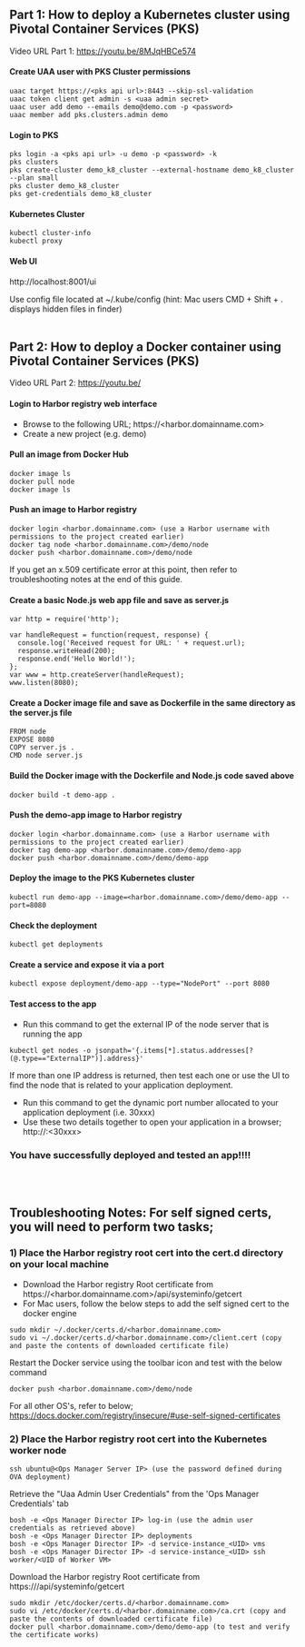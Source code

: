 ## Part 1: How to deploy a Kubernetes cluster using Pivotal Container Services (PKS)

Video URL Part 1: https://youtu.be/8MJqHBCe574

#### Create UAA user with PKS Cluster permissions
```
uaac target https://<pks api url>:8443 --skip-ssl-validation
uaac token client get admin -s <uaa admin secret>
uaac user add demo --emails demo@demo.com -p <password>
uaac member add pks.clusters.admin demo
```

#### Login to PKS
```
pks login -a <pks api url> -u demo -p <password> -k
pks clusters
pks create-cluster demo_k8_cluster --external-hostname demo_k8_cluster --plan small
pks cluster demo_k8_cluster
pks get-credentials demo_k8_cluster
```

#### Kubernetes Cluster
```
kubectl cluster-info
kubectl proxy
```

#### Web UI

http://localhost:8001/ui

Use config file located at ~/.kube/config (hint: Mac users CMD + Shift + . displays hidden files in finder)
<br><br>

## Part 2: How to deploy a Docker container using Pivotal Container Services (PKS)

Video URL Part 2: https://youtu.be/

#### Login to Harbor registry web interface

- Browse to the following URL; https://<harbor.domainname.com>
- Create a new project (e.g. demo)

#### Pull an image from Docker Hub
```
docker image ls
docker pull node
docker image ls
```

#### Push an image to Harbor registry

```
docker login <harbor.domainname.com> (use a Harbor username with permissions to the project created earlier)
docker tag node <harbor.domainname.com>/demo/node
docker push <harbor.domainname.com>/demo/node
```
If you get an x.509 certificate error at this point, then refer to troubleshooting notes at the end of this guide.

#### Create a basic Node.js web app file and save as server.js
```
var http = require('http');

var handleRequest = function(request, response) {
  console.log('Received request for URL: ' + request.url);
  response.writeHead(200);
  response.end('Hello World!');
};
var www = http.createServer(handleRequest);
www.listen(8080);
```

#### Create a Docker image file and save as Dockerfile in the same directory as the server.js file
```
FROM node
EXPOSE 8080
COPY server.js .
CMD node server.js
```

#### Build the Docker image with the Dockerfile and Node.js code saved above
```
docker build -t demo-app .
```

#### Push the demo-app image to Harbor registry
```
docker login <harbor.domainname.com> (use a Harbor username with permissions to the project created earlier)
docker tag demo-app <harbor.domainname.com>/demo/demo-app
docker push <harbor.domainname.com>/demo/demo-app
```

#### Deploy the image to the PKS Kubernetes cluster
```
kubectl run demo-app --image=<harbor.domainname.com>/demo/demo-app --port=8080
```

#### Check the deployment
```
kubectl get deployments
```

#### Create a service and expose it via a port
```
kubectl expose deployment/demo-app --type="NodePort" --port 8080
```

#### Test access to the app
- Run this command to get the external IP of the node server that is running the app
```
kubectl get nodes -o jsonpath='{.items[*].status.addresses[?(@.type=="ExternalIP")].address}'
```
If more than one IP address is returned, then test each one or use the UI to find the node that is related to your application deployment.
- Run this command to get the dynamic port number allocated to your application deployment (i.e. 30xxx)
- Use these two details together to open your application in a browser;
http://<Node IP>:<30xxx>

### You have successfully deployed and tested an app!!!!

<br><br>

## Troubleshooting Notes: For self signed certs, you will need to perform two tasks;

### 1) Place the Harbor registry root cert into the cert.d directory on your local machine
- Download the Harbor registry Root certificate from https://<harbor.domainname.com>/api/systeminfo/getcert
- For Mac users, follow the below steps to add the self signed cert to the docker engine
```
sudo mkdir ~/.docker/certs.d/<harbor.domainname.com>
sudo vi ~/.docker/certs.d/<harbor.domainname.com>/client.cert (copy and paste the contents of downloaded certificate file)
```
Restart the Docker service using the toolbar icon and test with the below command
```
docker push <harbor.domainname.com>/demo/node
```

For all other OS's, refer to below;
https://docs.docker.com/registry/insecure/#use-self-signed-certificates

### 2) Place the Harbor registry root cert into the Kubernetes worker node
```
ssh ubuntu@<Ops Manager Server IP> (use the password defined during OVA deployment)
```
Retrieve the "Uaa Admin User Credentials" from the 'Ops Manager Credentials' tab
```
bosh -e <Ops Manager Director IP> log-in (use the admin user credentials as retrieved above)
bosh -e <Ops Manager Director IP> deployments
bosh -e <Ops Manager Director IP> -d service-instance_<UID> vms
bosh -e <Ops Manager Director IP> -d service-instance_<UID> ssh worker/<UID of Worker VM>
```
Download the Harbor registry Root certificate from https://<Harbor IP or FQDN>/api/systeminfo/getcert
```
sudo mkdir /etc/docker/certs.d/<harbor.domainname.com>
sudo vi /etc/docker/certs.d/<harbor.domainname.com>/ca.crt (copy and paste the contents of downloaded certificate file)
docker pull <harbor.domainname.com>/demo/demo-app (to test and verify the certificate works)
```
